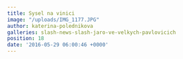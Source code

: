 ```yaml
---
title: Sysel na vinici
image: "/uploads/IMG_1177.JPG"
author: katerina-polednikova
galleries: slash-news-slash-jaro-ve-velkych-pavlovicich
position: 18
date: '2016-05-29 06:00:46 +0000'
---
```

